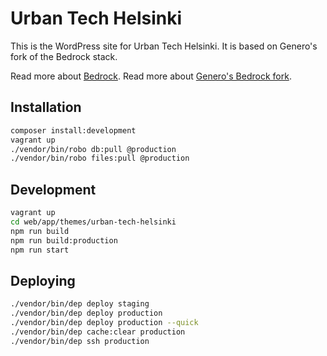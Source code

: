 # Urban Tech Helsinki

This is the WordPress site for Urban Tech Helsinki. It is based on Genero's fork
of the Bedrock stack.

Read more about [Bedrock](https://github.com/roots/bedrock).
Read more about [Genero's Bedrock fork](https://github.com/generoi/bedrock).

## Installation

```sh
composer install:development
vagrant up
./vendor/bin/robo db:pull @production
./vendor/bin/robo files:pull @production
```

## Development

```sh
vagrant up
cd web/app/themes/urban-tech-helsinki
npm run build
npm run build:production
npm run start
```

## Deploying

```sh
./vendor/bin/dep deploy staging
./vendor/bin/dep deploy production
./vendor/bin/dep deploy production --quick
./vendor/bin/dep cache:clear production
./vendor/bin/dep ssh production
```
